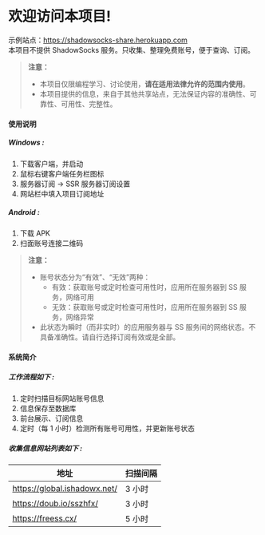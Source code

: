 欢迎访问本项目!
===================

示例站点：https://shadowsocks-share.herokuapp.com   
本项目不提供 ShadowSocks 服务。只收集、整理免费账号，便于查询、订阅。

> **注意：**
> - 本项目仅限编程学习、讨论使用，**请在适用法律允许的范围内使用**。
> - 本项目提供的信息，来自于其他共享站点，无法保证内容的准确性、可靠性、可用性、完整性。

#### 使用说明

##### Windows :
1. 下载客户端，并启动
2. 鼠标右键客户端任务栏图标
3. 服务器订阅 -> SSR 服务器订阅设置
4. 网站栏中填入项目订阅地址

##### Android :
1. 下载 APK
2. 扫面账号连接二维码

> **注意：**
> - 账号状态分为“有效”、“无效”两种：
>   - 有效：获取账号或定时检查可用性时，应用所在服务器到 SS 服务，网络可用
>   - 无效：获取账号或定时检查可用性时，应用所在服务器到 SS 服务，网络异常
> - 此状态为瞬时（而非实时）的应用服务器与 SS 服务间的网络状态。不具备准确性。请自行选择订阅有效或是全部。


#### 系统简介

##### 工作流程如下 :

1. 定时扫描目标网站账号信息
2. 信息保存至数据库
3. 前台展示、订阅信息
4. 定时（每 1 小时）检测所有账号可用性，并更新账号状态

##### 收集信息网站列表如下 :

地址     | 扫描间隔
-------- | ---
https://global.ishadowx.net/ | 3 小时
https://doub.io/sszhfx/ | 3 小时
https://freess.cx/ | 5 小时